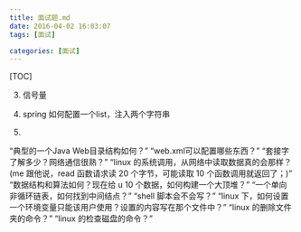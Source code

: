 ```yaml
---
title: 面试题.md
date: 2016-04-02 16:03:07
tags: [面试]

categories: [面试]
---
```


[TOC]

<!--more-->


3. 信号量

4. spring 如何配置一个list，注入两个字符串

5.

“典型的一个Java Web目录结构如何？”
“web.xml可以配置哪些东西？”
“套接字了解多少？网络通信很熟？”
“linux 的系统调用，从网络中读取数据真的会那样？(me 跟他说，read 函数请求读 20 个字节，可能读取 10 个函数调用就返回了；)”
“数据结构和算法如何？现在给 u 10 个数据，如何构建一个大顶堆？”
“一个单向非循环链表，如何找到中间结点？”
“shell 脚本会不会写？”
“linux 下，如何设置一个环境变量只能该用户使用？设置的内容写在那个文件中？”
“linux 的删除文件夹的命令？”
“linux 的检查磁盘的命令？”
